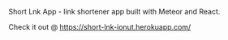 Short Lnk App - link shortener app built with Meteor and React.

Check it out @ https://short-lnk-ionut.herokuapp.com/
